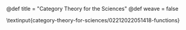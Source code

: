 @def title = "Category Theory for the Sciences"
@def weave = false

\textinput{category-theory-for-sciences/02212022051418-functions}
